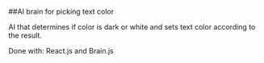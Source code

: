 ##AI brain for picking text color

AI that determines if color is dark or white and sets text color according to the result.

Done with: React.js and Brain.js
